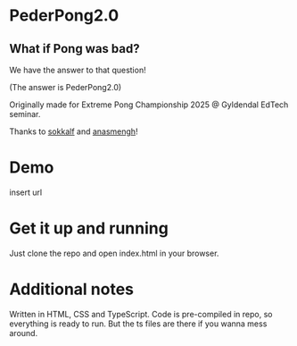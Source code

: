 # PederPong2.0
## What if  Pong was bad?
We have the answer to that question!  
  
(The answer is PederPong2.0)

Originally made for Extreme Pong Championship 2025 @ Gyldendal EdTech seminar.  

Thanks to [sokkalf](https://github.com/sokkalf) and [anasmengh](https://github.com/anasmengh)!

# Demo
insert url

# Get it up and running
Just clone the repo and open index.html in your browser.

# Additional notes
Written in HTML, CSS and TypeScript. Code is pre-compiled in repo, so everything is ready to run. But the ts files are there if you wanna mess around.


